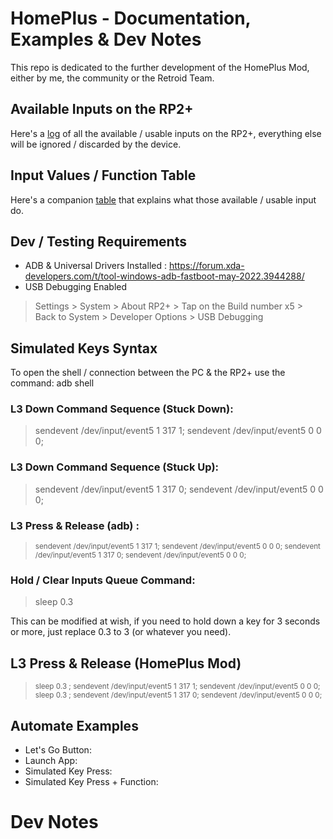 # HomePlus - Documentation, Examples & Dev Notes

This repo is dedicated to the further development of the HomePlus Mod, either by me, the community or the Retroid Team.

## Available Inputs on the RP2+

Here's a [log]() of all the available / usable inputs on the RP2+, everything else will be ignored / discarded by the device. 

## Input Values / Function Table

Here's a companion [table]() that explains what those available / usable input do.

## Dev / Testing Requirements

- ADB & Universal Drivers Installed : https://forum.xda-developers.com/t/tool-windows-adb-fastboot-may-2022.3944288/ 
- USB Debugging Enabled 
> Settings > System > About RP2+ > Tap on the Build number x5 > Back to System > Developer Options > USB Debugging

## Simulated Keys Syntax

To open the shell / connection between the PC & the RP2+ use the command: adb shell

### L3 Down Command Sequence (Stuck Down):

> sendevent /dev/input/event5 1 317 1; sendevent /dev/input/event5 0 0 0;

### L3 Down Command Sequence (Stuck Up):

> sendevent /dev/input/event5 1 317 0; sendevent /dev/input/event5 0 0 0;

### L3 Press & Release (adb) :

> <sub>sendevent /dev/input/event5 1 317 1; sendevent /dev/input/event5 0 0 0; sendevent /dev/input/event5 1 317 0; sendevent /dev/input/event5 0 0 0;</sub>

### Hold / Clear Inputs Queue Command:

> sleep 0.3 

This can be modified at wish, if you need to hold down a key for 3 seconds or more, just replace 0.3 to 3 (or whatever you need).

## L3 Press & Release (HomePlus Mod)

> <sub> sleep 0.3 ; sendevent /dev/input/event5 1 317 1; sendevent /dev/input/event5 0 0 0;  sleep 0.3 ; sendevent /dev/input/event5 1 317 0; sendevent /dev/input/event5 0 0 0;</sub>

## Automate Examples 

- Let's Go Button: 
- Launch App: 
- Simulated Key Press:
- Simulated Key Press + Function:

# Dev Notes

